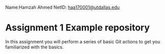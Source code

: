 Name:Hamzah Ahmed
NetID: haa170001@utdallas.edu
# Assignment 1 Example repository

In this assignment you will perform a series of basic Git actions to get you familiarized with the basics.
